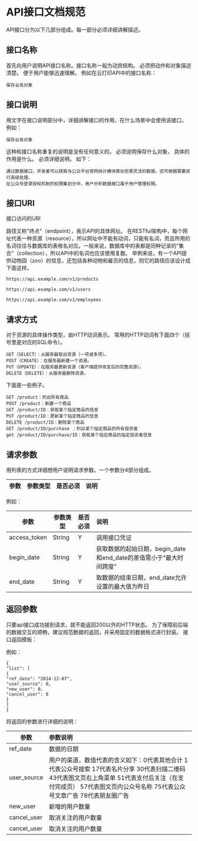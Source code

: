 # API接口文档规范

API接口分为以下几部分组成。每一部分必须详细讲解描述。

## 接口名称

首先向用户说明API接口名称。接口名称一般为动宾结构。 必须把动作和对象描述清楚。 便于用户能够迅速理解。
例如在云打印API中的接口名称：

```
保存业务对象
```

## 接口说明

用文字在接口说明部分中，详细讲解接口的作用。在什么场景中会使用该接口。
例如：

```
保存业务对象
```

这种和接口名称重复的说明是没有任何意义的。 必须说明保存什么对象， 具体的作用是什么。 必须详细说明。 如下：

```
通过数据接口，开发者可以获取与公众平台官网统计模块类似但更灵活的数据，还可根据需要进行高级处理。
在公众号登录授权机制的权限集划分中，用户分析数据接口属于用户管理权限。
```

## 接口URI

接口访问的URI

路径又称"终点"（endpoint），表示API的具体网址。
在RESTful架构中，每个网址代表一种资源（resource），所以网址中不能有动词，只能有名词，而且所用的名词往往与数据库的表格名对应。一般来说，数据库中的表都是同种记录的"集合"（collection），所以API中的名词也应该使用复数。
举例来说，有一个API提供动物园（zoo）的信息，还包括各种动物和雇员的信息，则它的路径应该设计成下面这样。

```
https://api.example.com/v1/products

https://api.example.com/v1/users

https://api.example.com/v1/employees
```

## 请求方式

对于资源的具体操作类型，由HTTP动词表示。
常用的HTTP动词有下面四个（括号里是对应的SQL命令）。

```
GET（SELECT）：从服务器取出资源（一项或多项）。
POST（CREATE）：在服务器新建一个资源。
PUT（UPDATE）：在服务器更新资源（客户端提供改变后的完整资源）。
DELETE（DELETE）：从服务器删除资源。
```

下面是一些例子。

```
GET /product：列出所有商品
POST /product：新建一个商品
GET /product/ID：获取某个指定商品的信息
PUT /product/ID：更新某个指定商品的信息
DELETE /product/ID：删除某个商品
GET /product/ID/purchase ：列出某个指定商品的所有投资者
get /product/ID/purchase/ID：获取某个指定商品的指定投资者信息
```

## 请求参数

用列表的方式详细想用户说明请求参数。一个参数分4部分组成。

| 参数 | 参数类型 | 是否必须 | 说明 |
| --- | :---: | --- | --- |


例如：

| 参数 | 参数类型 |是否必须| 说明 |
| --- | --- | :--- | :--- |
| access\_token | String | Y | 调用接口凭证 |
| begin\_date | String | Y | 获取数据的起始日期，begin\_date和end\_date的差值需小于“最大时间跨度” |
| end\_date | String | Y | 取数据的结束日期，end\_date允许设置的最大值为昨日 |

## 返回参数

只要api接口成功接到请求，就不能返回200以外的HTTP状态。
为了保障前后端的数据交互的顺畅，建议规范数据的返回，并采用固定的数据格式进行封装。
接口返回模板：

例如：

```
{
"list": [
{
"ref_date": "2014-12-07",
"user_source": 0,
"new_user": 0,
"cancel_user": 0
}
]
}
```

将返回的参数进行详细的说明：

| 参数 | 参数说明 |
| --- | :--- |
| ref_date | 数据的日期|
| user_source | 用户的渠道，数值代表的含义如下：0代表其他合计 1代表公众号搜索 17代表名片分享 30代表扫描二维码 43代表图文页右上角菜单 51代表支付后关注（在支付完成页） 57代表图文页内公众号名称 75代表公众号文章广告 78代表朋友圈广告| 
| new_user | 新增的用户数量|
| cancel_user | 取消关注的用户数量|
| cancel_user | 取消关注的用户数量|